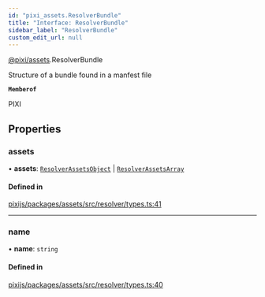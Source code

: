 ```yaml
---
id: "pixi_assets.ResolverBundle"
title: "Interface: ResolverBundle"
sidebar_label: "ResolverBundle"
custom_edit_url: null
---
```


[@pixi/assets](../modules/pixi_assets.md).ResolverBundle

Structure of a bundle found in a manfest file

**`Memberof`**

PIXI

## Properties

### assets

• **assets**: [`ResolverAssetsObject`](../modules/pixi_assets.md#resolverassetsobject) \| [`ResolverAssetsArray`](../modules/pixi_assets.md#resolverassetsarray)

#### Defined in

[pixijs/packages/assets/src/resolver/types.ts:41](https://github.com/pixijs/pixijs/blob/2194fe5c5/packages/assets/src/resolver/types.ts#L41)

___

### name

• **name**: `string`

#### Defined in

[pixijs/packages/assets/src/resolver/types.ts:40](https://github.com/pixijs/pixijs/blob/2194fe5c5/packages/assets/src/resolver/types.ts#L40)
